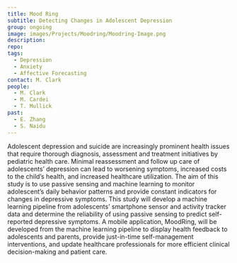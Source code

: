 ```yaml
---
title: Mood Ring
subtitle: Detecting Changes in Adolescent Depression
group: ongoing
image: images/Projects/Moodring/Moodring-Image.png
description: 
repo: 
tags:
  - Depression
  - Anxiety
  - Affective Forecasting
contact: M. Clark
people: 
  - M. Clark
  - M. Cardei
  - T. Mullick
past: 
  - E. Zhang
  - S. Naidu
---
```

  
Adolescent depression and suicide are increasingly prominent health issues that require thorough diagnosis, assessment and treatment initiatives by pediatric health care. Minimal reassessment and follow up care of adolescents’ depression can lead to worsening symptoms, increased costs to the child’s health, and increased healthcare utilization. The aim of this study is to use passive sensing and machine learning to monitor adolescent’s daily behavior patterns and provide constant indicators for changes in depressive symptoms. This study will develop a machine learning pipeline from adolescents’ smartphone sensor and activity tracker data and determine the reliability of using passive sensing to predict self-reported depressive symptoms. A mobile application, MoodRing, will be developed from the machine learning pipeline to display health feedback to adolescents and parents, provide just-in-time self-management interventions, and update healthcare professionals for more efficient clinical decision-making and patient care. 